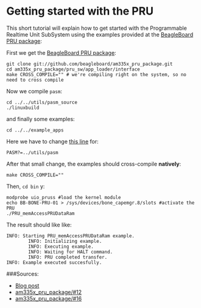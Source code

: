 # Getting started with the PRU

This short tutorial will explain how to get started with the Programmable Realtime Unit SubSystem using the examples provided at the [BeagleBoard PRU package](https://github.com/beagleboard/am335x_pru_package): 

First we get the [BeagleBoard PRU package](https://github.com/beagleboard/am335x_pru_package):
```
git clone git://github.com/beagleboard/am335x_pru_package.git
cd am335x_pru_package/pru_sw/app_loader/interface
make CROSS_COMPILE="" # we're compiling right on the system, so no need to cross compile
```
Now we compile `pasm`:
```
cd ../../utils/pasm_source
./linuxbuild
```
and finally some examples:
```
cd ../../example_apps
```
Here we have to change [this line](https://github.com/beagleboard/am335x_pru_package/blob/master/pru_sw/example_apps/Makefile#L8) for:
```
PASM?=../utils/pasm
```
After that small change, the examples should cross-compile **natively**:
```
make CROSS_COMPILE=""
```
Then, `cd bin` y:
```
modprobe uio_pruss #load the kernel module
echo BB-BONE-PRU-01 > /sys/devices/bone_capemgr.8/slots #activate the PRU
./PRU_memAccessPRUDataRam
```
The result should like like:
```
INFO: Starting PRU_memAccessPRUDataRam example.
        INFO: Initializing example.
        INFO: Executing example.
        INFO: Waiting for HALT command.
        INFO: PRU completed transfer.
INFO: Example executed succesfully.
```

###Sources:
- [Blog post](http://boxysean.com/blog/2012/08/12/first-steps-with-the-beaglebone-pru/)
- [am335x_pru_package/#12](https://github.com/beagleboard/am335x_pru_package/issues/12)
- [am335x_pru_package/#16](https://github.com/beagleboard/am335x_pru_package/issues/16)